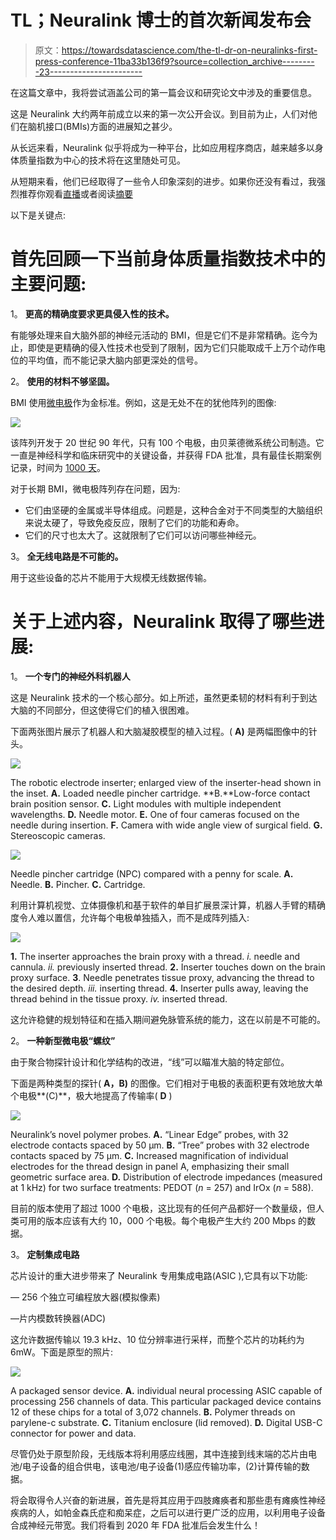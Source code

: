 # TL；Neuralink 博士的首次新闻发布会

> 原文：<https://towardsdatascience.com/the-tl-dr-on-neuralinks-first-press-conference-11ba33b136f9?source=collection_archive---------23----------------------->

在这篇文章中，我将尝试涵盖公司的第一篇会议和研究论文中涉及的重要信息。

这是 Neuralink 大约两年前成立以来的第一次公开会议。到目前为止，人们对他们在脑机接口(BMIs)方面的进展知之甚少。

从长远来看，Neuralink 似乎将成为一种平台，比如应用程序商店，越来越多以身体质量指数为中心的技术将在这里随处可见。

从短期来看，他们已经取得了一些令人印象深刻的进步。如果你还没有看过，我强烈推荐你观看[直播](https://youtu.be/r-vbh3t7WVI)或者阅读[摘要](https://www.biorxiv.org/content/10.1101/703801v2)

以下是关键点:

# 首先回顾一下当前身体质量指数技术中的主要问题:

1。 **更高的精确度要求更具侵入性的技术。**

有能够处理来自大脑外部的神经元活动的 BMI，但是它们不是非常精确。迄今为止，即使是更精确的侵入性技术也受到了限制，因为它们只能取成千上万个动作电位的平均值，而不能记录大脑内部更深处的信号。

2。 **使用的材料不够坚固。**

BMI 使用[微电极](https://www.sciencedirect.com/topics/medicine-and-dentistry/microelectrode)作为金标准。例如，这是无处不在的犹他阵列的图像:

![](img/1be90740a9757a4217c8f95dc7d2b02d.png)

该阵列开发于 20 世纪 90 年代，只有 100 个电极，由贝莱德微系统公司制造。它一直是神经科学和临床研究中的关键设备，并获得 FDA 批准，具有最佳长期案例记录，时间为 [1000 天](https://iopscience.iop.org/article/10.1088/1741-2560/8/2/025027)。

对于长期 BMI，微电极阵列存在问题，因为:

*   它们由坚硬的金属或半导体组成。问题是，这种合金对于不同类型的大脑组织来说太硬了，导致免疫反应，限制了它们的功能和寿命。
*   它们的尺寸也太大了。这就限制了它们可以访问哪些神经元。

3。 **全无线电路是不可能的。**

用于这些设备的芯片不能用于大规模无线数据传输。

# 关于上述内容，Neuralink 取得了哪些进展:

1。 **一个专门的神经外科机器人**

这是 Neuralink 技术的一个核心部分。如上所述，虽然更柔韧的材料有利于到达大脑的不同部分，但这使得它们的植入很困难。

下面两张图片展示了机器人和大脑凝胶模型的植入过程。( **A)** 是两幅图像中的针头。

![](img/0a56dc2dd47b339361f4a7bbdd88e03b.png)

The robotic electrode inserter; enlarged view of the inserter-head shown in the inset. **A.** Loaded needle pincher cartridge. **B.**Low-force contact brain position sensor. **C.** Light modules with multiple independent wavelengths. **D.** Needle motor. **E.** One of four cameras focused on the needle during insertion. **F.** Camera with wide angle view of surgical field. **G.** Stereoscopic cameras.

![](img/95f1c1898a4fc2b3ebd4a93a406e0f30.png)

Needle pincher cartridge (NPC) compared with a penny for scale. **A.** Needle. **B.** Pincher. **C.** Cartridge.

利用计算机视觉、立体摄像机和基于软件的单目扩展景深计算，机器人手臂的精确度令人难以置信，允许每个电极单独插入，而不是成阵列插入:

![](img/0217a33c0bf64ca4d6120c6a2e7ea574.png)

**1.** The inserter approaches the brain proxy with a thread. *i.* needle and cannula. *ii.* previously inserted thread. **2.** Inserter touches down on the brain proxy surface. **3**. Needle penetrates tissue proxy, advancing the thread to the desired depth. *iii.* inserting thread. **4.** Inserter pulls away, leaving the thread behind in the tissue proxy. *iv.* inserted thread.

这允许稳健的规划特征和在插入期间避免脉管系统的能力，这在以前是不可能的。

2。 **一种新型微电极“螺纹”**

由于聚合物探针设计和化学结构的改进，“线”可以瞄准大脑的特定部位。

下面是两种类型的探针( **A，B)** 的图像。它们相对于电极的表面积更有效地放大单个电极**(C)**，极大地提高了传输率( **D** )

![](img/b1003ad030b7d954d95a8378cbad3f55.png)

Neuralink’s novel polymer probes. **A.** “Linear Edge” probes, with 32 electrode contacts spaced by 50 μm. **B.** “Tree” probes with 32 electrode contacts spaced by 75 μm. **C.** Increased magnification of individual electrodes for the thread design in panel A, emphasizing their small geometric surface area. **D.** Distribution of electrode impedances (measured at 1 kHz) for two surface treatments: PEDOT (*n* = 257) and IrOx (*n* = 588).

目前的版本使用了超过 1000 个电极，这比现有的任何产品都好一个数量级，但人类可用的版本应该有大约 10，000 个电极。每个电极产生大约 200 Mbps 的数据。

3。 **定制集成电路**

芯片设计的重大进步带来了 Neuralink 专用集成电路(ASIC ),它具有以下功能:

— 256 个独立可编程放大器(模拟像素)

—片内模数转换器(ADC)

这允许数据传输以 19.3 kHz、10 位分辨率进行采样，而整个芯片的功耗约为 6mW。下面是原型的照片:

![](img/015c93be84330492d42c54e254ad05a7.png)

A packaged sensor device. **A.** individual neural processing ASIC capable of processing 256 channels of data. This particular packaged device contains 12 of these chips for a total of 3,072 channels. **B.** Polymer threads on parylene-c substrate. **C.** Titanium enclosure (lid removed). **D.** Digital USB-C connector for power and data.

尽管仍处于原型阶段，无线版本将利用感应线圈，其中连接到线末端的芯片由电池/电子设备的组合供电，该电池/电子设备(1)感应传输功率，(2)计算传输的数据。

将会取得令人兴奋的新进展，首先是将其应用于四肢瘫痪者和那些患有瘫痪性神经疾病的人，如帕金森氏症和痴呆症，之后可以进行更广泛的应用，以利用电子设备合成神经元带宽。我们将看到 2020 年 FDA 批准后会发生什么！